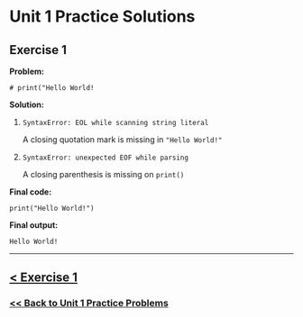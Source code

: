 # Unit 1 Practice Solutions

## **Exercise 1**

**Problem:**
    
    # print("Hello World!

**Solution:**

1. `SyntaxError: EOL while scanning string literal`
   
   A closing quotation mark is missing in `"Hello World!"`

2. `SyntaxError: unexpected EOF while parsing`
   
    A closing parenthesis is missing on `print()` 

**Final code:**

    print("Hello World!")

**Final output:**

    Hello World!

---
## [< Exercise 1](../exercise_1.md)

### [<< Back to Unit 1 Practice Problems](/practice/unit_1/)